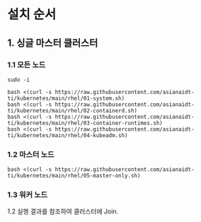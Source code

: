 # 설치 순서

## 1. 싱글 마스터 클러스터

### 1.1 모든 노드

```
sudo -i
```
```
bash <(curl -s https://raw.githubusercontent.com/asianaidt-ti/kubernetes/main/rhel/01-system.sh)
bash <(curl -s https://raw.githubusercontent.com/asianaidt-ti/kubernetes/main/rhel/02-containerd.sh)
bash <(curl -s https://raw.githubusercontent.com/asianaidt-ti/kubernetes/main/rhel/03-container-runtimes.sh)
bash <(curl -s https://raw.githubusercontent.com/asianaidt-ti/kubernetes/main/rhel/04-kubeadm.sh)
```

### 1.2 마스터 노드

```
bash <(curl -s https://raw.githubusercontent.com/asianaidt-ti/kubernetes/main/rhel/05-master-only.sh)
```

### 1.3 워커 노드

1.2 실행 결과를 참조하여 클러스터에 Join.
